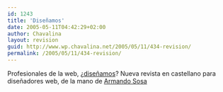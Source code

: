 ```yaml
---
id: 1243
title: 'Diseñamos'
date: 2005-05-11T04:42:29+02:00
author: Chavalina
layout: revision
guid: http://www.wp.chavalina.net/2005/05/11/434-revision/
permalink: /2005/05/11/434-revision/
---
```

Profesionales de la web, ¿<a href="http://www.disenamos.com/" target="_blank">diseñamos</a>? Nueva revista en castellano para diseñadores web, de la mano de <a href="http://nolimit-studio.com/yosoysosa/" target="_blank">Armando Sosa</a>